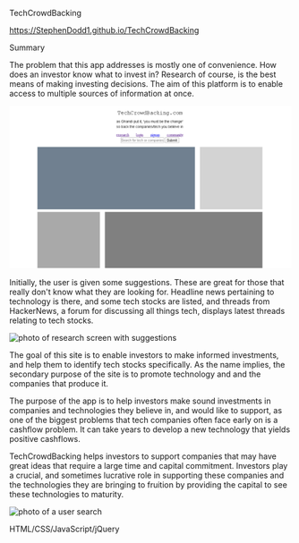 TechCrowdBacking

https://StephenDodd1.github.io/TechCrowdBacking

Summary

The problem that this app addresses is mostly one of convenience. How
does an investor know what to invest in? Research of course, is the
best means of making investing decisions. The aim of this platform is
to enable access to multiple sources of information at once. 

![photo of main screen](images/main-screen.PNG)

Initially, the user is given some suggestions. These are great for
those that really don't know what they are looking for. Headline news
pertaining to technology is there, and some tech stocks are listed,
and threads from HackerNews, a forum for discussing all things tech,
displays latest threads relating to tech stocks. 

![photo of research screen with suggestions](research-page.PNG)

The goal of this site is to enable investors to make informed
investments, and help them to identify tech stocks specifically. As
the name implies, the secondary purpose of the site is to promote 
technology and and the companies that produce it.

The purpose of the app is to help investors make sound investments in
companies and technologies they believe in, and would like to support,
as one of the biggest problems that tech companies often face early on
is a cashflow problem. It can take years to develop a new technology
that yields positive cashflows.

TechCrowdBacking helps investors to support companies that may have
great ideas that require a large time and capital commitment. 
Investors play a crucial, and sometimes lucrative role in supporting
these companies and the technologies they are bringing to fruition by
providing the capital to see these technologies to maturity.

![photo of a user search](search-result.PNG)

HTML/CSS/JavaScript/jQuery

